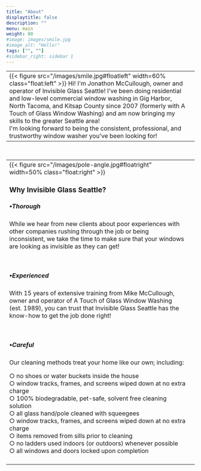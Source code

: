 ```yaml
---
title: "About"
displaytitle: false
description: ""
menu: main
weight: 80
#image: images/smile.jpg
#image_alt: "Hello!"
tags: ["", ""]
#sidebar_right: sidebar 1
---
```

|             |             |
| ----------- | ----------- |
| {{< figure src="/images/smile.jpg#floatleft" width=60% class="float:left" >}} Hi! I'm Jonathon McCullough, owner and operator of Invisible Glass Seattle! I’ve been doing residential and low-level commercial window washing in Gig Harbor, North Tacoma, and Kitsap County since 2007 (formerly with A Touch of Glass Window Washing) and am now bringing my skills to the greater Seattle area! <br>I'm looking forward to being the consistent, professional, and trustworthy window washer you’ve been looking for!||
<br>

|             |             |
| ----------- | ----------- |
|{{< figure src="/images/pole-angle.jpg#floatright" width=50% class="float:right" >}}<h3>Why Invisible Glass Seattle?</h3> <h5>•Thorough</h5><p class="indent">While we hear from new clients about poor experiences with other companies rushing through the job or being inconsistent, we take the time to make sure that your windows are looking as invisible as they can get!</p><br><h5>•Experienced</h5><p class="indent">With 15 years of extensive training from Mike McCullough, owner and operator of A Touch of Glass Window Washing (est. 1989), you can trust that Invisible Glass Seattle has the know-how to get the job done right!</p><br><h5>•Careful</h5><p class="indent">Our cleaning methods treat your home like our own; including:</p><p class="indenteder">○ no shoes or water buckets inside the house<br>○ window tracks, frames, and screens wiped down at no extra charge<br>○ 100% biodegradable, pet-safe, solvent free cleaning solution<br>○ all glass hand/pole cleaned with squeegees<br>○ window tracks, frames, and screens wiped down at no extra charge<br>○ items removed from sills prior to cleaning<br>○ no ladders used indoors (or outdoors) whenever possible<br>○ all windows and doors locked upon completion<br> </p> ||
|             |             |